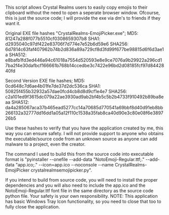 This script allows Crystal Realms users to easily copy emojis to their clipboard without the need to open a seperate browser window. Ofcourse, this is just the source code; I will provide the exe via dm's to friends if they want it.

Original EXE file hashes "CrystalRealms-EmojiPicker.exe";
MD5: 81247a288f077b5510cf0308659307b8
SHA1: d2935040c97df422e83706f7d774e7e52b6d59e6
SHA256: 6d7814c63faf407962b74b2d836a89a729cf8d3fd99f677be98815d6f6d3ae1a
SHA512: e8bafb1fd3ed446a94c61018a7554d520593e8e9ce7076a9b29922a296cd17ba2f4e30dafbcf166661b768b14ccedbe3c7422e96bd2d08185fcf97d8442840fd 


Second Version EXE file hashes;
MD5: 0cd648c7d6ae4b01fe7de37d2dc536ca
SHA1: 50825f455b32932a57dae0fcd4cb8d8d9cf1e4e7
SHA256: c2a101ed9f3615dc079a22ae3930ad9ab2bf4b5c5b2b4733f910492b89ba8eaa
SHA512: da4a285067aca37b465ead5277cc14a70685d770541a69bbf8d40d91eb8bb266132a32777dd16dd1a05a12f110c1538a35fab8ca40d90e3c80e08f6e389726b5 



Use these hashes to verify that you have the application created by me, this way you can ensure safety. I will not provide support to anyone who obtains the executable/source code from an unknown source as anyone can add malware to a project, even the creator.

The command I used to build this from the source code into executable format is "pyinstaller --onefile --add-data "NotoEmoji-Regular.ttf;." --add-data "app.ico;." --icon=app.ico --noconsole --name CrystalRealms-EmojiPicker crystalrealmsemojipicker.py". 

If you intend to build from source code,
you will need to install the proper dependencies and you will also need to include the app.ico and the NotoEmoji-Regular.ttf font file in the same directory as the source code python file. Your safety is your own responsibility.
NOTE: This application has basic Windows Tray Icon functionality, so you need to close that too to fully close the application.
